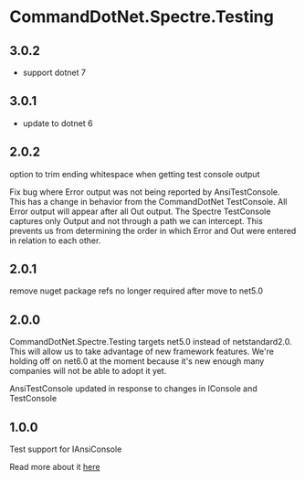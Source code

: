 # CommandDotNet.Spectre.Testing

## 3.0.2

* support dotnet 7

## 3.0.1

* update to dotnet 6

## 2.0.2

option to trim ending whitespace when getting test console output

Fix bug where Error output was not being reported by AnsiTestConsole. 
This has a change in behavior from the CommandDotNet TestConsole. All Error output will appear after all Out output.
The Spectre TestConsole captures only Output and not through a path we can intercept. 
This prevents us from determining the order in which Error and Out were entered in relation to each other.

## 2.0.1

remove nuget package refs no longer required after move to net5.0

## 2.0.0

CommandDotNet.Spectre.Testing targets net5.0 instead of netstandard2.0.  This will allow us to take advantage of new framework features.
We're holding off on net6.0 at the moment because it's new enough many companies will not be able to adopt it yet.

AnsiTestConsole updated in response to changes in IConsole and TestConsole

## 1.0.0

Test support for IAnsiConsole

Read more about it [here](../OtherFeatures/spectre.md)
